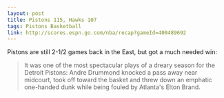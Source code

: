 ```yaml
---
layout: post
title: Pistons 115, Hawks 107
tags: Pistons Basketball
link: http://scores.espn.go.com/nba/recap?gameId=400489692
---
```


Pistons are still 2-1/2 games back in the East, but got a much needed win:

> It was one of the most spectacular plays of a dreary season for the Detroit Pistons: Andre Drummond knocked a pass away near midcourt, took off toward the basket and threw down an emphatic one-handed dunk while being fouled by Atlanta's Elton Brand.
